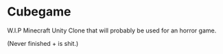 # Cubegame
W.I.P Minecraft Unity Clone that will probably be used for an horror game.

(Never finished + is shit.)
